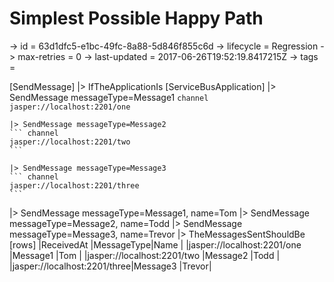 # Simplest Possible Happy Path

-> id = 63d1dfc5-e1bc-49fc-8a88-5d846f855c6d
-> lifecycle = Regression
-> max-retries = 0
-> last-updated = 2017-06-26T19:52:19.8417215Z
-> tags = 

[SendMessage]
|> IfTheApplicationIs
    [ServiceBusApplication]
    |> SendMessage messageType=Message1
    ``` channel
    jasper://localhost:2201/one
    ```

    |> SendMessage messageType=Message2
    ``` channel
    jasper://localhost:2201/two
    ```

    |> SendMessage messageType=Message3
    ``` channel
    jasper://localhost:2201/three
    ```


|> SendMessage messageType=Message1, name=Tom
|> SendMessage messageType=Message2, name=Todd
|> SendMessage messageType=Message3, name=Trevor
|> TheMessagesSentShouldBe
    [rows]
    |ReceivedAt                   |MessageType|Name  |
    |jasper://localhost:2201/one  |Message1   |Tom   |
    |jasper://localhost:2201/two  |Message2   |Todd  |
    |jasper://localhost:2201/three|Message3   |Trevor|

~~~
